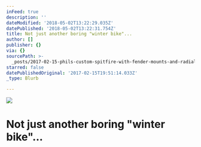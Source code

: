 ```yaml
---
inFeed: true
description: ''
dateModified: '2018-05-02T13:22:29.035Z'
datePublished: '2018-05-02T13:22:31.754Z'
title: Not just another boring "winter bike"...
author: []
publisher: {}
via: {}
sourcePath: >-
  _posts/2017-02-15-phils-custom-spitfire-with-fender-mounts-and-radial-seat-stay.md
starred: false
datePublishedOriginal: '2017-02-15T19:51:14.033Z'
_type: Blurb

---
```

![](https://the-grid-user-content.s3-us-west-2.amazonaws.com/5c0d1c1c-c240-420d-8e73-4d73443bed06.jpg)

# Not just another boring "winter bike"...